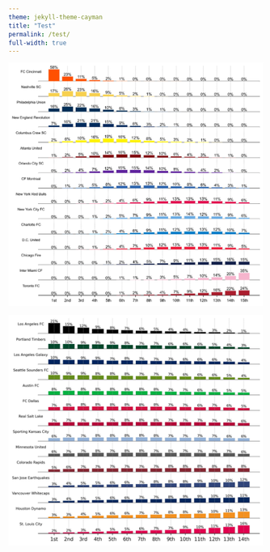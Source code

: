 ```yaml
---
theme: jekyll-theme-cayman
title: "Test"
permalink: /test/
full-width: true
---
```


![Test](https://github.com/zecellomaster/tprdatarepo/blob/main/2022%20MLS/East%20Plot.jpg?raw=true)


![Test Again](https://github.com/zecellomaster/tprdatarepo/blob/main/2022%20MLS/West%20Plot.jpg?raw=true)


